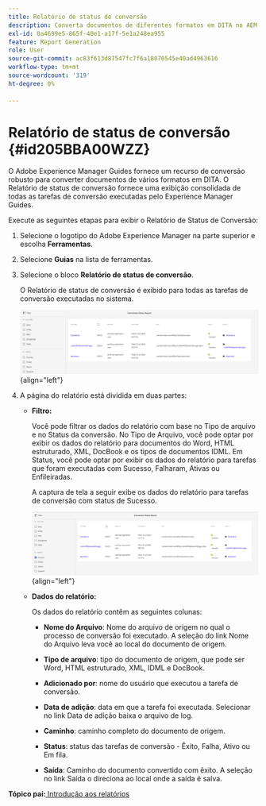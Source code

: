 ```yaml
---
title: Relatório de status de conversão
description: Converta documentos de diferentes formatos em DITA no AEM Guides. Saiba como adicionar filtros e visualizar um relatório de status de conversão.
exl-id: 0a4699e5-865f-40e1-a17f-5e1a248ea955
feature: Report Generation
role: User
source-git-commit: ac83f613d87547fc7f6a18070545e40ad4963616
workflow-type: tm+mt
source-wordcount: '319'
ht-degree: 0%

---
```


# Relatório de status de conversão {#id205BBA00WZZ}

O Adobe Experience Manager Guides fornece um recurso de conversão robusto para converter documentos de vários formatos em DITA. O Relatório de status de conversão fornece uma exibição consolidada de todas as tarefas de conversão executadas pelo Experience Manager Guides.

Execute as seguintes etapas para exibir o Relatório de Status de Conversão:

1. Selecione o logotipo do Adobe Experience Manager na parte superior e escolha **Ferramentas**.

1. Selecione **Guias** na lista de ferramentas.

1. Selecione o bloco **Relatório de status de conversão**.

   O Relatório de status de conversão é exibido para todas as tarefas de conversão executadas no sistema.

   ![](images/conversion-status-report-new.png){align="left"}

1. A página do relatório está dividida em duas partes:

   - **Filtro:**

     Você pode filtrar os dados do relatório com base no Tipo de arquivo e no Status da conversão. No Tipo de Arquivo, você pode optar por exibir os dados do relatório para documentos do Word, HTML estruturado, XML, DocBook e os tipos de documentos IDML. Em Status, você pode optar por exibir os dados do relatório para tarefas que foram executadas com Sucesso, Falharam, Ativas ou Enfileiradas.

     A captura de tela a seguir exibe os dados do relatório para tarefas de conversão com status de Sucesso.

     ![](images/conversion-report-failed-active-queued-new.png){align="left"}

   - **Dados do relatório:**

     Os dados do relatório contêm as seguintes colunas:

      - **Nome do Arquivo**: Nome do arquivo de origem no qual o processo de conversão foi executado. A seleção do link Nome do Arquivo leva você ao local do documento de origem.

      - **Tipo de arquivo**: tipo do documento de origem, que pode ser Word, HTML estruturado, XML, IDML e DocBook.

      - **Adicionado por**: nome do usuário que executou a tarefa de conversão.

      - **Data de adição**: data em que a tarefa foi executada. Selecionar no link Data de adição baixa o arquivo de log.

      - **Caminho**: caminho completo do documento de origem.

      - **Status**: status das tarefas de conversão - Êxito, Falha, Ativo ou Em fila.

      - **Saída**: Caminho do documento convertido com êxito. A seleção no link Saída o direciona ao local onde a saída é salva.


**Tópico pai:**[ Introdução aos relatórios](reports-intro.md)
